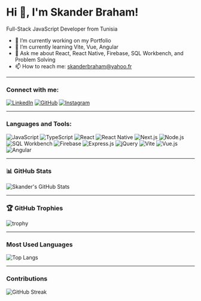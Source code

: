 # Hi 👋, I'm Skander Braham!

Full-Stack JavaScript Developer from Tunisia

- 🔭 I’m currently working on my Portfolio
- 🌱 I’m currently learning Vite, Vue, Angular
- 💬 Ask me about React, React Native, Firebase, SQL Workbench, and Problem Solving
- 📫 How to reach me: [skanderbraham@yahoo.fr](mailto:skanderbraham@yahoo.fr)

---

### Connect with me:
[![LinkedIn](https://img.shields.io/badge/LinkedIn-%230077B5.svg?style=for-the-badge&logo=linkedin&logoColor=white)](https://www.linkedin.com/in/skander-braham)
[![GitHub](https://img.shields.io/badge/GitHub-%23181717.svg?style=for-the-badge&logo=github&logoColor=white)](https://github.com/CikonD)
[![Instagram](https://img.shields.io/badge/Instagram-%23E4405F.svg?style=for-the-badge&logo=instagram&logoColor=white)](https://www.instagram.com)

---

### Languages and Tools:

![JavaScript](https://img.shields.io/badge/JavaScript-F7DF1E?style=for-the-badge&logo=javascript&logoColor=black)
![TypeScript](https://img.shields.io/badge/TypeScript-007ACC?style=for-the-badge&logo=typescript&logoColor=white)
![React](https://img.shields.io/badge/React-20232A?style=for-the-badge&logo=react&logoColor=61DAFB)
![React Native](https://img.shields.io/badge/React_Native-20232A?style=for-the-badge&logo=react&logoColor=61DAFB)
![Next.js](https://img.shields.io/badge/Next.js-000000?style=for-the-badge&logo=nextdotjs&logoColor=white)
![Node.js](https://img.shields.io/badge/Node.js-43853D?style=for-the-badge&logo=node.js&logoColor=white)
![SQL Workbench](https://img.shields.io/badge/MySQL-4479A1?style=for-the-badge&logo=mysql&logoColor=white)
![Firebase](https://img.shields.io/badge/Firebase-FFCA28?style=for-the-badge&logo=firebase&logoColor=black)
![Express.js](https://img.shields.io/badge/Express.js-404D59?style=for-the-badge&logo=express&logoColor=white)
![jQuery](https://img.shields.io/badge/jQuery-0769AD?style=for-the-badge&logo=jquery&logoColor=white)
![Vite](https://img.shields.io/badge/Vite-646CFF?style=for-the-badge&logo=vite&logoColor=white)
![Vue.js](https://img.shields.io/badge/Vue.js-35495E?style=for-the-badge&logo=vue.js&logoColor=4FC08D)
![Angular](https://img.shields.io/badge/Angular-DD0031?style=for-the-badge&logo=angular&logoColor=white)

---

### 📊 GitHub Stats
![Skander's GitHub Stats](https://github-readme-stats.vercel.app/api?username=CikonD&show_icons=true&theme=radical)

---

### 🏆 GitHub Trophies
![trophy](https://github-profile-trophy.vercel.app/?username=CikonD&theme=onedark)

---

### Most Used Languages
![Top Langs](https://github-readme-stats.vercel.app/api/top-langs/?username=CikonD&layout=compact&theme=radical)

---

### Contributions
![GitHub Streak](https://github-readme-streak-stats.herokuapp.com/?user=CikonD&theme=dark)

